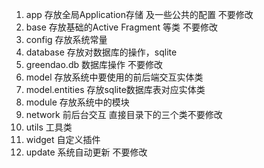 1. app 存放全局Application存储 及一些公共的配置  不要修改
2. base 存放基础的Active Fragment 等类  不要修改
3. config 存放系统常量  
4. database 存放对数据库的操作，sqlite
5. greendao.db 数据库操作            不要修改
6. model  存放系统中要使用的前后端交互实体类
7. model.entities 存放sqlite数据库表对应实体类
8. module 存放系统中的模块
9. network 前后台交互  直接目录下的三个类不要修改
10. utils 工具类
11. widget 自定义插件
12. update 系统自动更新  不要修改